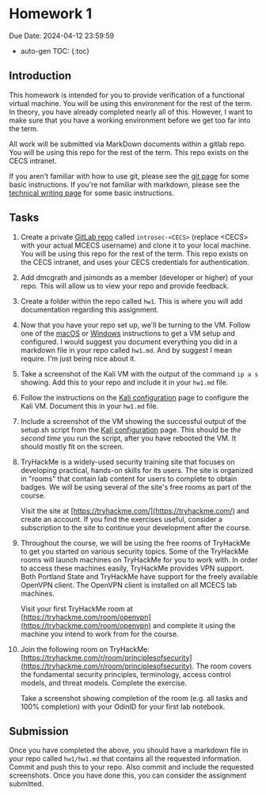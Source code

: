 # Homework 1

Due Date: 2024-04-12 23:59:59

* auto-gen TOC:
{:toc}

## Introduction

This homework is intended for you to provide verification of a functional virtual machine. You will be using this environment for the rest of the term. In theory, you have already completed nearly all of this. However, I want to make sure that you have a working environment before we get too far into the term.

All work will be submitted via MarkDown documents within a gitlab repo. You will be using this repo for the rest of the term. This repo exists on the CECS intranet.

If you aren't familiar with how to use git, please see the [git page](../git.md) for some basic instructions. If you're not familiar with markdown, please see the [technical writing page](../technical_writing.md) for some basic instructions.

## Tasks

1. Create a private [GitLab repo](https://gitlab.cecs.pdx.edu/) called `introsec-<CECS>` (replace \<CECS\> with your actual MCECS username) and clone it to your local machine. You will be using this repo for the rest of the term. This repo exists on the CECS intranet, and uses your CECS credentials for authentication.
1. Add dmcgrath and jsimonds as a member (developer or higher) of your repo. This will allow us to view your repo and provide feedback.
1. Create a folder within the repo called `hw1`. This is where you will add documentation regarding this assignment.
1. Now that you have your repo set up, we'll be turning to the VM. Follow one of the [macOS](../netsec/vms_on_macos.md) or [Windows](../netsec/hyper-v.md) instructions to get a VM setup and configured. I would suggest you document everything you did in a markdown file in your repo called `hw1.md`. And by suggest I mean require. I'm just being nice about it.
1. Take a screenshot of the Kali VM with the output of the command `ip a s` showing. Add this to your repo and include it in your `hw1.md` file.
1. Follow the instructions on the [Kali configuration](../netsec/linux_setup.md) page to configure the Kali VM. Document this in your `hw1.md` file.
1. Include a screenshot of the VM showing the successful output of the setup.sh script from the [Kali configuration](../netsec/linux_setup.md) page. This should be *the second time* you run the script, after you have rebooted the VM. It should mostly fit on the screen.
1. TryHackMe is a widely-used security training site that focuses on developing practical, hands-on skills for its users. The site is organized in "rooms" that contain lab content for users to complete to obtain badges. We will be using several of the site's free rooms as part of the course.

    Visit the site at [https://tryhackme.com/](https://tryhackme.com/) and create an account. If you find the exercises useful, consider a subscription to the site to continue your development after the course.
1. Throughout the course, we will be using the free rooms of TryHackMe to get you started on various security topics. Some of the TryHackMe rooms will launch machines on TryHackMe for you to work with. In order to access these machines easily, TryHackMe provides VPN support. Both Portland State and TryHackMe have support for the freely available OpenVPN client. The OpenVPN client is installed on all MCECS lab machines.

    Visit your first TryHackMe room at [https://tryhackme.com/room/openvpn](https://tryhackme.com/room/openvpn) and complete it using the machine you intend to work from for the course.

1. Join the following room on TryHackMe: [https://tryhackme.com/r/room/principlesofsecurity](https://tryhackme.com/r/room/principlesofsecurity). The room covers the fundamental security principles, terminology, access control models, and threat models. Complete the exercise.

    Take a screenshot showing completion of the room (e.g. all tasks and 100% completion) with your OdinID for your first lab notebook.

## Submission

Once you have completed the above, you should have a markdown file in your repo called `hw1/hw1.md` that contains all the requested information. Commit and push this to your repo. Also commit and include the requested screenshots. Once you have done this, you can consider the assignment submitted.
